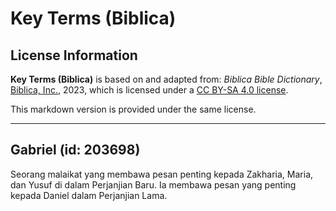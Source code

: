 # Key Terms (Biblica)

## License Information

**Key Terms (Biblica)** is based on and adapted from: _Biblica Bible Dictionary_, [Biblica, Inc.](https://www.biblica.com/), 2023, which is licensed under a [CC BY-SA 4.0 license](https://creativecommons.org/licenses/by-sa/4.0/legalcode.en).

This markdown version is provided under the same license.



--------------------------------

## Gabriel (id: 203698)

Seorang malaikat yang membawa pesan penting kepada Zakharia, Maria, dan Yusuf di dalam Perjanjian Baru. Ia membawa pesan yang penting kepada Daniel dalam Perjanjian Lama.


